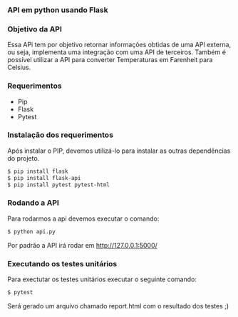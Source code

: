  ### API em python usando Flask
 
 ### Objetivo da API
 Essa APi tem por objetivo retornar informações obtidas de uma API externa, ou seja, implementa uma integração com uma API de terceiros.
 Também é possível utilizar a API para converter Temperaturas em Farenheit para Celsius.

 ### Requerimentos

 - Pip
 - Flask
 - Pytest

 ### Instalação dos requerimentos
 Após instalar o PIP, devemos utilizá-lo para instalar as outras dependências do projeto.
 ```sh
$ pip install flask
$ pip install flask-api
$ pip install pytest pytest-html
```

### Rodando a API
Para rodarmos a api devemos executar o comando:
 ```sh
$ python api.py
```
Por padrão a API irá rodar em http://127.0.0.1:5000/

### Executando os testes unitários
Para exectutar os testes unitários executar o seguinte comando:
 ```sh
$ pytest
```
Será gerado um arquivo chamado report.html com o resultado dos testes ;)